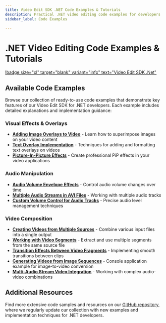 ```yaml
---
title: Video Edit SDK .NET Code Examples & Tutorials
description: Practical .NET video editing code examples for developers working with VideoEditCore engine (Windows). Learn how to implement common video editing features in your applications with our detailed tutorials and samples.
sidebar_label: Code Examples

---
```


# .NET Video Editing Code Examples & Tutorials

[!badge size="xl" target="blank" variant="info" text="Video Edit SDK .Net"](https://www.visioforge.com/video-edit-sdk-net)

## Available Code Examples

Browse our collection of ready-to-use code examples that demonstrate key features of our Video Edit SDK for .NET developers. Each example includes detailed explanations and implementation guidance:

### Visual Effects & Overlays

- [**Adding Image Overlays to Video**](add-image-overlay.md) - Learn how to superimpose images on your video content
- [**Text Overlay Implementation**](add-text-overlay.md) - Techniques for adding and formatting text overlays on videos
- [**Picture-In-Picture Effects**](picture-in-picture.md) - Create professional PiP effects in your video applications

### Audio Manipulation

- [**Audio Volume Envelope Effects**](audio-envelope.md) - Control audio volume changes over time
- [**Multiple Audio Streams in AVI Files**](multiple-audio-streams-avi.md) - Working with multiple audio tracks
- [**Custom Volume Control for Audio Tracks**](volume-for-track.md) - Precise audio level management techniques

### Video Composition

- [**Creating Videos from Multiple Sources**](output-file-from-multiple-sources.md) - Combine various input files into a single output
- [**Working with Video Segments**](several-segments.md) - Extract and use multiple segments from the same source file
- [**Transition Effects Between Video Fragments**](transition-video.md) - Implementing smooth transitions between clips
- [**Generating Videos from Image Sequences**](video-images-console.md) - Console application example for image-to-video conversion
- [**Multi-Audio Stream Video Integration**](adding-video-file-with-multiple-audio-streams.md) - Working with complex audio-video combinations

## Additional Resources

Find more extensive code samples and resources on our [GitHub repository](https://github.com/visioforge/.Net-SDK-s-samples), where we regularly update our collection with new examples and implementation techniques for .NET developers.
